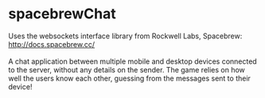 # spacebrewChat
Uses the websockets interface library from Rockwell Labs, Spacebrew: http://docs.spacebrew.cc/<br><br>
A chat application between multiple mobile and desktop devices connected to the server, without any details on the sender.
The game relies on how well the users know each other, guessing from the messages sent to their device!
